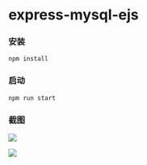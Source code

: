 # express-mysql-ejs

### 安装
```
npm install
```

### 启动
```
npm run start
```
### 截图

![](./image/uTools_1608869712678.png)

![](./image/uTools_1608869858235.png)